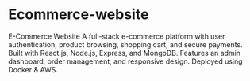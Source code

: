 # Ecommerce-website
E-Commerce Website A full-stack e-commerce platform with user authentication, product browsing, shopping cart, and secure payments. Built with React.js, Node.js, Express, and MongoDB. Features an admin dashboard, order management, and responsive design. Deployed using Docker &amp; AWS.
